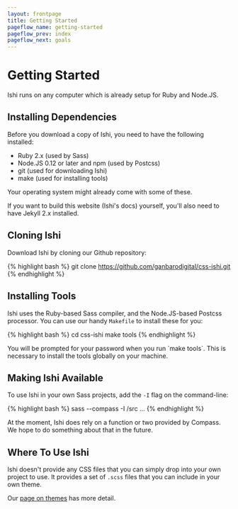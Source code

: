 ```yaml
---
layout: frontpage
title: Getting Started
pageflow_name: getting-started
pageflow_prev: index
pageflow_next: goals
---
```


# Getting Started

Ishi runs on any computer which is already setup for Ruby and Node.JS.

## Installing Dependencies

Before you download a copy of Ishi, you need to have the following installed:

* Ruby 2.x (used by Sass)
* Node.JS 0.12 or later and npm (used by Postcss)
* git (used for downloading Ishi)
* make (used for installing tools)

Your operating system might already come with some of these.

If you want to build this website (Ishi's docs) yourself, you'll also need to have Jekyll 2.x installed.

## Cloning Ishi

Download Ishi by cloning our Github repository:

{% highlight bash %}
git clone https://github.com/ganbarodigital/css-ishi.git
{% endhighlight %}

## Installing Tools

Ishi uses the Ruby-based Sass compiler, and the Node.JS-based Postcss processor. You can use our handy `Makefile` to install these for you:

{% highlight bash %}
cd css-ishi
make tools
{% endhighlight %}

<div class="callout attention" markdown="1">
You will be prompted for your password when you run `make tools`. This is necessary to install the tools globally on your machine.
</div>

## Making Ishi Available

To use Ishi in your own Sass projects, add the `-I` flag on the command-line:

{% highlight bash %}
sass --compass -I <where-you-put-ishi>/src ...
{% endhighlight %}

At the moment, Ishi does rely on a function or two provided by Compass. We hope to do something about that in the future.

## Where To Use Ishi

Ishi doesn't provide any CSS files that you can simply drop into your own project to use. It provides a set of `.scss` files that you can include in your own theme.

Our [page on themes](themes.html) has more detail.